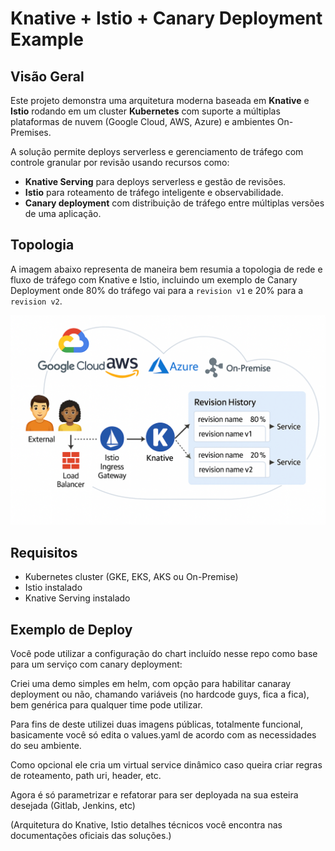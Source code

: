 # Knative + Istio + Canary Deployment Example

## Visão Geral

Este projeto demonstra uma arquitetura moderna baseada em **Knative** e **Istio** rodando em um cluster **Kubernetes** com suporte a múltiplas plataformas de nuvem (Google Cloud, AWS, Azure) e ambientes On-Premises.

A solução permite deploys serverless e gerenciamento de tráfego com controle granular por revisão usando recursos como:

- **Knative Serving** para deploys serverless e gestão de revisões.
- **Istio** para roteamento de tráfego inteligente e observabilidade.
- **Canary deployment** com distribuição de tráfego entre múltiplas versões de uma aplicação.

## Topologia

A imagem abaixo representa de maneira bem resumia a topologia de rede e fluxo de tráfego com Knative e Istio, incluindo um exemplo de Canary Deployment onde 80% do tráfego vai para a `revision v1` e 20% para a `revision v2`.

![Canary Deployment Topology](./canary-topology.png)

## Requisitos

- Kubernetes cluster (GKE, EKS, AKS ou On-Premise)
- Istio instalado
- Knative Serving instalado

## Exemplo de Deploy

Você pode utilizar a configuração do chart incluído nesse repo como base para um serviço com canary deployment:

Criei uma demo simples em helm, com opção para habilitar canaray deployment ou não, chamando variáveis (no hardcode guys, fica a fica), bem genérica para qualquer time pode utilizar.

Para fins de deste utilizei duas imagens públicas, totalmente funcional, basicamente você só edita o values.yaml de acordo com as necessidades do seu ambiente.

Como opcional ele cria um virtual service dinâmico caso queira criar regras de roteamento, path uri, header, etc.

Agora é só parametrizar e refatorar para ser deployada na sua esteira desejada (Gitlab, Jenkins, etc)

(Arquitetura do Knative, Istio detalhes técnicos você encontra nas documentações oficiais das soluções.)
